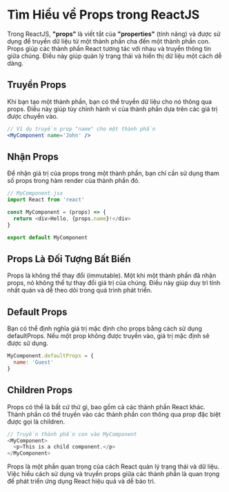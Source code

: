 # Tìm Hiểu về Props trong ReactJS

Trong ReactJS, **"props"** là viết tắt của **"properties"** (tính năng) và được sử dụng để truyền dữ liệu từ một thành phần cha đến một thành phần con. Props giúp các thành phần React tương tác với nhau và truyền thông tin giữa chúng. Điều này giúp quản lý trạng thái và hiển thị dữ liệu một cách dễ dàng.

## Truyền Props

Khi bạn tạo một thành phần, bạn có thể truyền dữ liệu cho nó thông qua props. Điều này giúp tùy chỉnh hành vi của thành phần dựa trên các giá trị được chuyển vào.

```jsx
// Ví dụ truyền prop "name" cho một thành phần
<MyComponent name='John' />
```

## Nhận Props

Để nhận giá trị của props trong một thành phần, bạn chỉ cần sử dụng tham số props trong hàm render của thành phần đó.

```js
// MyComponent.jsx
import React from 'react'

const MyComponent = (props) => {
  return <div>Hello, {props.name}!</div>
}

export default MyComponent
```

## Props Là Đối Tượng Bất Biến

Props là không thể thay đổi (immutable). Một khi một thành phần đã nhận props, nó không thể tự thay đổi giá trị của chúng. Điều này giúp duy trì tính nhất quán và dễ theo dõi trong quá trình phát triển.

## Default Props

Bạn có thể định nghĩa giá trị mặc định cho props bằng cách sử dụng defaultProps. Nếu một prop không được truyền vào, giá trị mặc định sẽ được sử dụng.

```js
MyComponent.defaultProps = {
  name: 'Guest'
}
```

## Children Props

Props có thể là bất cứ thứ gì, bao gồm cả các thành phần React khác. Thành phần có thể truyền vào các thành phần con thông qua prop đặc biệt được gọi là children.

```js
// Truyền thành phần con vào MyComponent
<MyComponent>
  <p>This is a child component.</p>
</MyComponent>
```

Props là một phần quan trọng của cách React quản lý trạng thái và dữ liệu. Việc hiểu cách sử dụng và truyền props giữa các thành phần là quan trọng để phát triển ứng dụng React hiệu quả và dễ bảo trì.
